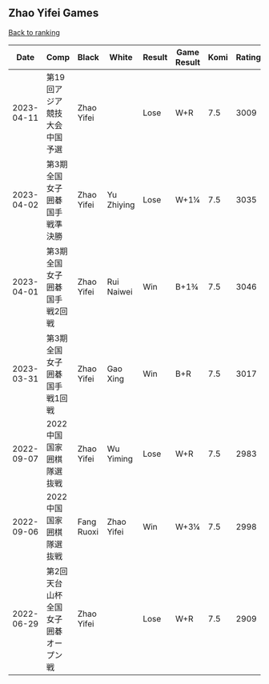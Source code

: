## Zhao Yifei Games

[Back to ranking](../../index.md)




| **Date** | **Comp** | **Black** | **White** | **Result** | **Game Result** | **Komi** | **Rating** | **Diff** | 
| --- | --- | --- | --- | --- | --- | --- | --- | --- |
| 2023-04-11 | 第19回アジア競技大会中国予選 | Zhao Yifei |  | Lose | W+R | 7.5 | 3009 | -26 | 
| 2023-04-02 | 第3期全国女子囲碁国手戦準決勝 | Zhao Yifei | Yu Zhiying | Lose | W+1¼ | 7.5 | 3035 | -11 | 
| 2023-04-01 | 第3期全国女子囲碁国手戦2回戦 | Zhao Yifei | Rui Naiwei | Win | B+1¾ | 7.5 | 3046 | 29 | 
| 2023-03-31 | 第3期全国女子囲碁国手戦1回戦 | Zhao Yifei | Gao Xing | Win | B+R | 7.5 | 3017 | 34 | 
| 2022-09-07 | 2022中国国家囲棋隊選抜戦 | Zhao Yifei | Wu Yiming | Lose | W+R | 7.5 | 2983 | -15 | 
| 2022-09-06 | 2022中国国家囲棋隊選抜戦 | Fang Ruoxi | Zhao Yifei | Win | W+3¼ | 7.5 | 2998 | 89 | 
| 2022-06-29 | 第2回天台山杯全国女子囲碁オープン戦 | Zhao Yifei |  | Lose | W+R | 7.5 | 2909 | missing |




